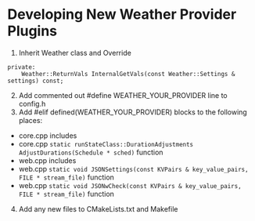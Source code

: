 # Developing New Weather Provider Plugins

1. Inherit Weather class and Override
```
private:
	Weather::ReturnVals InternalGetVals(const Weather::Settings & settings) const;
```
2. Add commented out #define WEATHER_YOUR_PROVIDER line to config.h
3. Add #elif defined(WEATHER_YOUR_PROVIDER) blocks to the following places:
  * core.cpp includes
  * core.cpp `static runStateClass::DurationAdjustments AdjustDurations(Schedule * sched)` function
  * web.cpp includes
  * web.cpp `static void JSONSettings(const KVPairs & key_value_pairs, FILE * stream_file)` function
  * web.cpp `static void JSONwCheck(const KVPairs & key_value_pairs, FILE * stream_file)` function
4. Add any new files to CMakeLists.txt and Makefile
